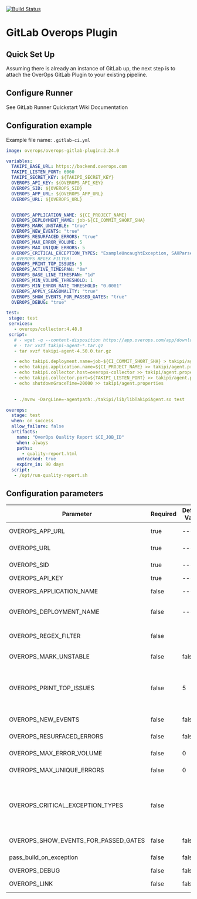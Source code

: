 [![Build Status](https://jenkins-k8s.overops-samples.com/buildStatus/icon?job=overops-gitlab-plugin)](https://jenkins-k8s.overops-samples.com/job/overops-gitlab-plugin/)
# GitLab Overops Plugin
## Quick Set Up
Assuming there is already an instance of GitLab up, the next step is to attach the OverOps GitLab Plugin to your existing pipeline.

## Configure Runner
See GitLab Runner Quickstart Wiki Documentation

## Configuration example

Example file name: `.gitlab-ci.yml`

```yaml
image: overops/overops-gitlab-plugin:2.24.0

variables:
  TAKIPI_BASE_URL: https://backend.overops.com
  TAKIPI_LISTEN_PORT: 6060
  TAKIPI_SECRET_KEY: ${TAKIPI_SECRET_KEY}
  OVEROPS_API_KEY: ${OVEROPS_API_KEY}
  OVEROPS_SID: ${OVEROPS_SID}
  OVEROPS_APP_URL: ${OVEROPS_APP_URL}
  OVEROPS_URL: ${OVEROPS_URL}


  OVEROPS_APPLICATION_NAME: ${CI_PROJECT_NAME}
  OVEROPS_DEPLOYMENT_NAME: job-${CI_COMMIT_SHORT_SHA}
  OVEROPS_MARK_UNSTABLE: "true"
  OVEROPS_NEW_EVENTS: "true"
  OVEROPS_RESURFACED_ERRORS: "true"
  OVEROPS_MAX_ERROR_VOLUME: 5
  OVEROPS_MAX_UNIQUE_ERRORS: 5
  OVEROPS_CRITICAL_EXCEPTION_TYPES: "ExampleUncaughtException, SAXParseException"
  # OVEROPS_REGEX_FILTER:
  OVEROPS_PRINT_TOP_ISSUES: 5
  OVEROPS_ACTIVE_TIMESPAN: "0m"
  OVEROPS_BASE_LINE_TIMESPAN: "1d"
  OVEROPS_MIN_VOLUME_THRESHOLD: 1
  OVEROPS_MIN_ERROR_RATE_THRESHOLD: "0.0001"
  OVEROPS_APPLY_SEASONALITY: "true"
  OVEROPS_SHOW_EVENTS_FOR_PASSED_GATES: "true"
  OVEROPS_DEBUG: "true"

test:
 stage: test
 services:
   - overops/collector:4.48.0
 script:
   # - wget -q --content-disposition https://app.overops.com/app/download?t=sa-tgz
   # - tar xvzf takipi-agent-*.tar.gz
   - tar xvzf takipi-agent-4.50.0.tar.gz

   - echo takipi.deployment.name=job-${CI_COMMIT_SHORT_SHA} > takipi/agent.properties
   - echo takipi.application.name=${CI_PROJECT_NAME} >> takipi/agent.properties
   - echo takipi.collector.host=overops-collector >> takipi/agent.properties
   - echo takipi.collector.port=${TAKIPI_LISTEN_PORT} >> takipi/agent.properties
   - echo shutdownGraceTime=20000 >> takipi/agent.properties

 
   - ./mvnw -DargLine=-agentpath:./takipi/lib/libTakipiAgent.so test

overops:
  stage: test
  when: on_success
  allow_failure: false
  artifacts:
    name: "OverOps Quality Report $CI_JOB_ID"
    when: always
    paths:
      - quality-report.html
    untracked: true
    expire_in: 90 days
  script:
   - /opt/run-quality-report.sh
```

## Configuration parameters
Parameter | Required | Default Value | Description
---------|----------|---------|---------
OVEROPS_APP_URL | true | --- | The OverOps Backend URL(Saas: https://app.overops.com)
OVEROPS_URL | true | --- | The OverOps API Endpoint(Saas: https://api.overops.com)
OVEROPS_SID | true | --- | The OverOps environment identifier (e.g S4567) to inspect data for this build
OVEROPS_API_KEY | true | --- | API Key for interaction with OverOps API
OVEROPS_APPLICATION_NAME | false | --- | Use this parameter if the application name will be static. [Application Name](https://doc.overops.com/docs/naming-your-application-server-deployment) as specified in OverOps
OVEROPS_DEPLOYMENT_NAME  | false | --- | Use this parameter if the deployement_name will be static. [Deployment Name](https://doc.overops.com/docs/naming-your-application-server-deployment) as specified in OverOps
OVEROPS_REGEX_FILTER     | false | | A way to filter out specific event types from affecting the outcome of the OverOps Reliability report.
OVEROPS_MARK_UNSTABLE    | false | false | If set to `true` the build will be failed if any of the above gates are met
OVEROPS_PRINT_TOP_ISSUES  | false | 5 | Prints the top X events (as provided by this parameter) with the highest volume of errors detected within the active time window, This is useful when used in conjunction with Max Error Volume to identify the errors which caused a build to fail
OVEROPS_NEW_EVENTS       | false | false | If any new errors is detected, the build will be marked as failed
OVEROPS_RESURFACED_ERRORS| false | false | If any resurfaced errors is detected, the build will be marked as failed
OVEROPS_MAX_ERROR_VOLUME  | false | 0     | Set the max total error volume allowed. If exceeded the build will be marked as failed
OVEROPS_MAX_UNIQUE_ERRORS | false | 0     | Set the max total error volume allowed. If exceeded the build will be marked as failed
OVEROPS_CRITICAL_EXCEPTION_TYPES | false | | A comma delimited list of exception types that are deemed as severe regardless of their volume.<br>- If any events of any exceptions listed have a count greater than zero, the build will be marked as unstable. Blank to skip this test.<br>*(For example: `NullPointerException,IndexOutOfBoundsException`)*
OVEROPS_SHOW_EVENTS_FOR_PASSED_GATES | false | false | Display events for the quality gates even if the the gates passed.
pass_build_on_exception | false | false | Determines if the build should pass if there are exception/exceptions.
OVEROPS_DEBUG | false | false | For advanced debugging purposes only
OVEROPS_LINK | false | false | Set true if you want to simply generate a link to the report to view later
